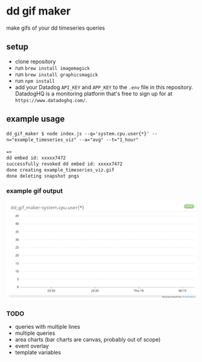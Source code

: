 # dd gif maker

make gifs of your dd timeseries queries

## setup

- clone repository
- run `brew install imagemagick`
- run `brew install graphicsmagick`
- run `npm install`
- add your Datadog `API_KEY` and `APP_KEY` to the `.env` file in this repository. DatadogHQ is a monitoring platform that's free to sign up for at `https://www.datadoghq.com/`.

## example usage

```
dd_gif_maker $ node index.js --q='system.cpu.user{*}' --n="example_timeseries_viz" --a="avg" --t="1_hour"

=>
dd embed id: xxxxx7472
successfully revoked dd embed id: xxxxx7472
done creating example_timeseries_viz.gif
done deleting snapshot pngs
```

### example gif output
![example_timeseries_viz](./example_timeseries_viz.gif)


### TODO
- queries with multiple lines
- multiple queries
- area charts (bar charts are canvas, probably out of scope)
- event overlay
- template variables